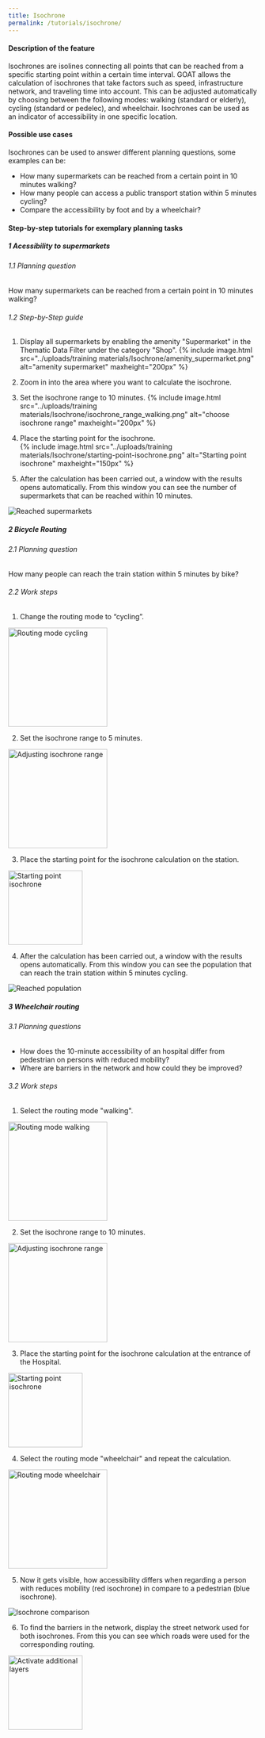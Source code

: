 ```yaml
---
title: Isochrone
permalink: /tutorials/isochrone/
---
```


#### Description of the feature
Isochrones are isolines connecting all points that can be reached from a specific starting point within a certain time interval.
GOAT allows the calculation of isochrones that take factors such as speed, infrastructure network, and traveling time into account. This can be adjusted automatically by choosing between the following modes: walking (standard or elderly), cycling (standard or pedelec), and wheelchair. Isochrones can be used as an indicator of accessibility in one specific location. 

#### Possible use cases
Isochrones can be used to answer different planning questions, some examples can be:
- How many supermarkets can be reached from a certain point in 10 minutes walking?
- How many people can access a public transport station within 5 minutes cycling? 
- Compare the accessibility by foot and by a wheelchair?


#### Step-by-step tutorials for exemplary planning tasks
##### 1 Acessibility to supermarkets
###### 1.1 Planning question

How many supermarkets can be reached from a certain point in 10 minutes walking?

###### 1.2 Step-by-Step guide

1. Display all supermarkets by enabling the amenity "Supermarket" in the Thematic Data Filter under the category "Shop".  {% include image.html src="../uploads/training materials/Isochrone/amenity_supermarket.png" alt="amenity supermarket" maxheight="200px" %} 

2. Zoom in into the area where you want to calculate the isochrone.

3. Set the isochrone range to 10 minutes.  {% include image.html src="../uploads/training materials/Isochrone/isochrone_range_walking.png" alt="choose isochrone range" maxheight="200px" %} 

4. Place the starting point for the isochrone.  
{% include image.html src="../uploads/training materials/Isochrone/starting-point-isochrone.png" alt="Starting point isochrone" maxheight="150px" %} 


5. After the calculation has been carried out, a window with the results opens automatically. From this window you can see the number of supermarkets that can be reached within 10 minutes.  
<img class="img-responsive" src="../../img/Docs/training materials/Isochrone/isochrone_supermarkets.png" title="Reached supermarkets">


##### 2 Bicycle Routing 
###### 2.1 Planning question
How many people can reach the train station within 5 minutes by bike? 
###### 2.2 Work steps
1. Change the routing mode to “cycling”.  
<img class="img-responsive" src="../../img/Docs/training materials/Isochrone/cycling-mode.png" title="Routing mode cycling" style="height:200px;">


2. Set the isochrone range to 5 minutes.  
<img class="img-responsive" src="../../img/Docs/training materials/Isochrone/isochrone-range.png" title="Adjusting isochrone range" style="height:200px;">


3. Place the starting point for the isochrone calculation on the station.  
<img class="img-responsive" src="../../img/Docs/training materials/Isochrone/starting-point-isochrone.png" title="Starting point isochrone" style="height:150px;">


4. After the calculation has been carried out, a window with the results opens automatically. From this window you can see the population that can reach the train station within 5 minutes cycling.  
<img class="img-responsive" src="../../img/Docs/training materials/Isochrone/isochrone_trainstation.png" title="Reached population">



##### 3 Wheelchair routing
###### 3.1 Planning questions
- How does the 10-minute accessibility of an hospital differ from pedestrian on persons with reduced mobility?
- Where are barriers in the network and how could they be improved? 

###### 3.2 Work steps

1. Select the routing mode "walking".  
<img class="img-responsive" src="../../img/Docs/training materials/Isochrone/walking-mode.png" title="Routing mode walking" style="height:200px;">

2. Set the isochrone range to 10 minutes.  
<img class="img-responsive" src="../../img/Docs/training materials/Isochrone/isochrone_range_walking.png" title="Adjusting isochrone range" style="height:200px;">

3. Place the starting point for the isochrone calculation at the entrance of the Hospital.  
<img class="img-responsive" src="../../img/Docs/training materials/Isochrone/starting-point-isochrone.png" title="Starting point isochrone" style="height:150px;">

4. Select the routing mode "wheelchair" and repeat the calculation.  
<img class="img-responsive" src="../../img/Docs/training materials/Isochrone/wheelchair-mode.png" title="Routing mode wheelchair" style="height:200px;">

5. Now it gets visible, how accessibility differs when regarding a person with reduces mobility (red isochrone) in compare to a pedestrian (blue isochrone).  
<img class="img-responsive" src="../../img/Docs/training materials/Isochrone/isochrone_wheelchair.png" title="Isochrone comparison">

6. To find the barriers in the network, display the street network used for both isochrones. From this you can see which roads were used for the corresponding routing.  
<img class="img-responsive" src="../../img/Docs/training materials/Isochrone/additional-layer.png" title="Activate additional layers" style="height:150px;">

 